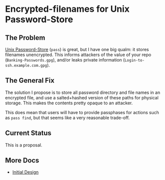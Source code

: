 Encrypted-filenames for Unix Password-Store
================

The Problem
----------------

[Unix Password-Store](https://github.com/zx2c4/password-store) (`pass`)
is great, but I have one big qualm: it stores filenames unencrypted.
This informs attackers of the value of your repo (`Banking-Passwords.gpg`),
and/or leaks private information (`Login-to-ssh.example.com.gpg`).


The General Fix
----------------

The solution I propose is to store all password directory and file names in 
an encrypted file, and use a salted+hashed version of these paths for physical storage.
This makes the contents pretty opaque to an attacker.

This does mean that users will have to provide passphases for actions such
as `pass find`, but that seems like a very reasonable trade-off.


Current Status
----------------

This is a proposal.


More Docs
----------------

* [Initial Design](Initial-Design.md)


